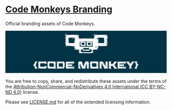 # [Code Monkeys Branding](https://github.com/CodeMonkeys-Community/branding)
Official branding assets of Code Monkeys.

![Banner](banner.png)

You are free to copy, share, and redistribute these assets under the terms of the [Attribution-NonCommercial-NoDerivatives 4.0 International (CC BY-NC-ND 4.0)](https://creativecommons.org/licenses/by-nc-nd/4.0/) license.

Please see [LICENSE.md](LICENSE.md) for all of the extended licensing information.
